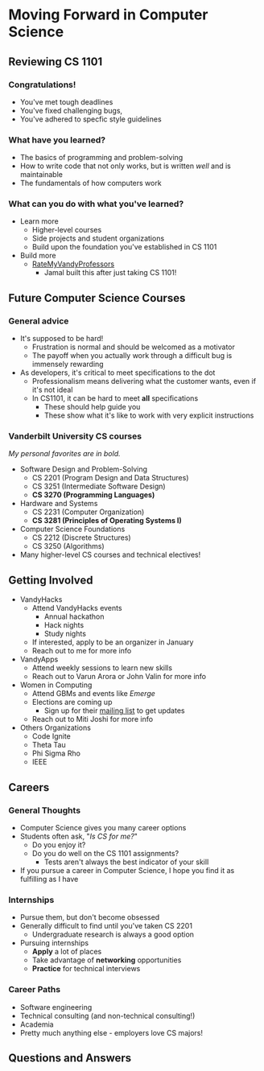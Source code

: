 # Moving Forward in Computer Science

## Reviewing CS 1101
### Congratulations!
+ You've met tough deadlines 
+ You've fixed challenging bugs, 
+ You've adhered to specfic style guidelines

### What have you learned?
+ The basics of programming and problem-solving
+ How to write code that not only works, but is written _well_ and is maintainable
+ The fundamentals of how computers work

### What can you do with what you've learned?
+ Learn more
  + Higher-level courses
  + Side projects and student organizations
  + Build upon the foundation you've established in CS 1101
+ Build more
  + [RateMyVandyProfessors](https://github.com/jkpace/RateMyVandyProfessors)
    + Jamal built this after just taking CS 1101!

## Future Computer Science Courses
### General advice
+ It's supposed to be hard! 
  + Frustration is normal and should be welcomed as a motivator
  + The payoff when you actually work through a difficult bug is immensely rewarding
+ As developers, it's critical to meet specifications to the dot
  + Professionalism means delivering what the customer wants, even if it's not ideal
  + In CS1101, it can be hard to meet **all** specifications
    + These should help guide you 
    + These show what it's like to work with very explicit instructions

### Vanderbilt University CS courses
_My personal favorites are in bold._
+ Software Design and Problem-Solving
  + CS 2201 (Program Design and Data Structures)
  + CS 3251 (Intermediate Software Design)
  + **CS 3270 (Programming Languages)**
+ Hardware and Systems
  + CS 2231 (Computer Organization)
  + **CS 3281 (Principles of Operating Systems I)** 
+ Computer Science Foundations
  + CS 2212 (Discrete Structures)
  + CS 3250 (Algorithms)
+ Many higher-level CS courses and technical electives!

## Getting Involved
+ VandyHacks
  + Attend VandyHacks events
    + Annual hackathon
    + Hack nights
    + Study nights
  + If interested, apply to be an organizer in January
  + Reach out to me for more info
+ VandyApps
  + Attend weekly sessions to learn new skills
  + Reach out to Varun Arora or John Valin for more info
+ Women in Computing
  + Attend GBMs and events like _Emerge_
  + Elections are coming up
    + Sign up for their [mailing list](https://goo.gl/forms/lmb9w9SXgTGwt0IC2) to get updates
  + Reach out to Miti Joshi for more info
+ Others Organizations
  + Code Ignite
  + Theta Tau
  + Phi Sigma Rho
  + IEEE


## Careers
### General Thoughts
+ Computer Science gives you many career options
+ Students often ask, "_Is CS for me?_"  
  + Do you enjoy it?
  + Do you do well on the CS 1101 assignments?
    + Tests aren't always the best indicator of your skill
+ If you pursue a career in Computer Science, I hope you find it as fulfilling as I have

### Internships
+ Pursue them, but don't become obsessed
+ Generally difficult to find until you've taken CS 2201
  + Undergraduate research is always a good option
+ Pursuing internships
  + **Apply** a lot of places
  + Take advantage of **networking** opportunities
  + **Practice** for technical interviews

### Career Paths
+ Software engineering
+ Technical consulting (and non-technical consulting!)
+ Academia
+ Pretty much anything else - employers love CS majors!

## Questions and Answers